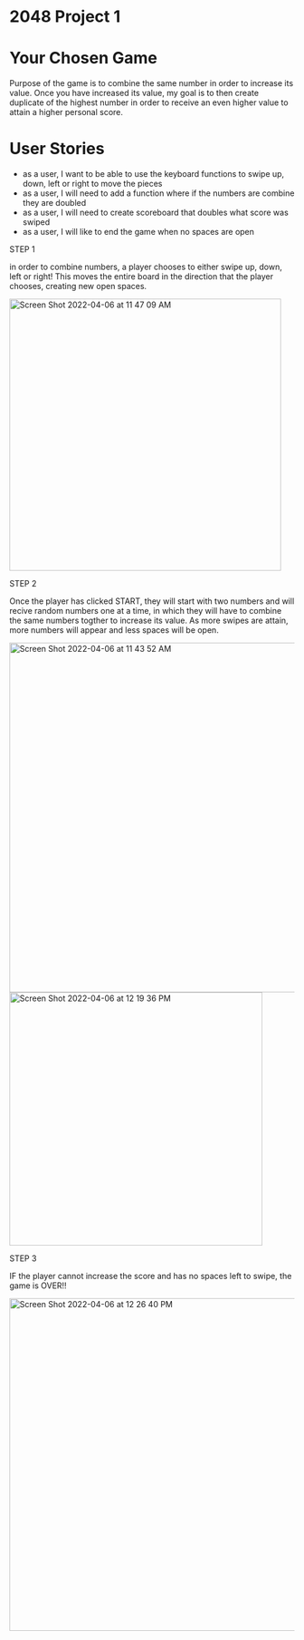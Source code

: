 # 2048 Project 1

# Your Chosen Game  

Purpose of the game is to combine the same number in order to increase its value. Once you have increased its value, my goal is to then create duplicate 
of the highest number in order to receive an even higher value to attain a higher personal score. 

# User Stories

- as a user, I want to be able to use the keyboard functions to swipe up, down, left or right to move the pieces
- as a user, I will need to add a function where if the numbers are combine they are doubled
- as a user, I will need to create scoreboard that doubles what score was swiped 
- as a user, I will like to end the game when no spaces are open


STEP 1

in order to combine numbers, a player chooses to either swipe up, down, left or right! This moves the entire board in the direction that the player chooses, creating new open spaces. 

<img width="480" alt="Screen Shot 2022-04-06 at 11 47 09 AM" src="https://user-images.githubusercontent.com/101987493/162030109-9aeb5a94-1805-492c-9aed-25a2ca2112c6.png">

STEP 2 

Once the player has clicked START, they will start with two numbers and will recive random numbers one at a time, in which they will have to combine the same numbers togther to increase its value.
As more swipes are attain, more numbers will appear and less spaces will be open. 

<img width="617" alt="Screen Shot 2022-04-06 at 11 43 52 AM" src="https://user-images.githubusercontent.com/101987493/162032078-5f865582-4460-45ab-9ccc-1dc83fb07c59.png">


<img width="447" alt="Screen Shot 2022-04-06 at 12 19 36 PM" src="https://user-images.githubusercontent.com/101987493/162031824-88b8d8bf-7fa8-48a8-bf21-5d5009a39483.png">

STEP 3

IF the player cannot increase the score and has no spaces left to swipe, the game is OVER!!

<img width="587" alt="Screen Shot 2022-04-06 at 12 26 40 PM" src="https://user-images.githubusercontent.com/101987493/162033102-5b0365d9-bee6-44db-97cc-cd5ae24d17a1.png">
